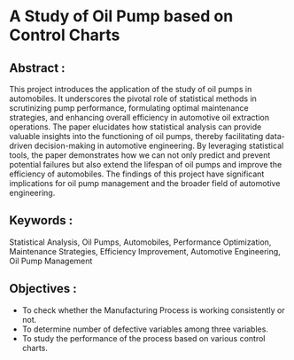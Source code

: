 # A Study of Oil Pump based on Control Charts

## Abstract :
This project introduces the application of the study of oil pumps in automobiles. It underscores
the pivotal role of statistical methods in scrutinizing pump performance, formulating optimal
maintenance strategies, and enhancing overall efficiency in automotive oil extraction
operations. The paper elucidates how statistical analysis can provide valuable insights into the
functioning of oil pumps, thereby facilitating data-driven decision-making in automotive
engineering. By leveraging statistical tools, the paper demonstrates how we can not only predict
and prevent potential failures but also extend the lifespan of oil pumps and improve the
efficiency of automobiles. The findings of this project have significant implications for oil
pump management and the broader field of automotive engineering.

## Keywords :
Statistical Analysis, Oil Pumps, Automobiles, Performance Optimization, Maintenance
Strategies, Efficiency Improvement, Automotive Engineering, Oil Pump Management

## Objectives :
- To check whether the Manufacturing Process is working consistently or
not.
- To determine number of defective variables among three variables.
- To study the performance of the process based on various control charts.
